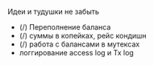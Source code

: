 Идеи и тудушки не забыть

* (/) Переполнение баланса
* (/) суммы в копейках, рейс кондишн
* (/) работа с балансами в мутексах
* логгирование access log и Tx log

